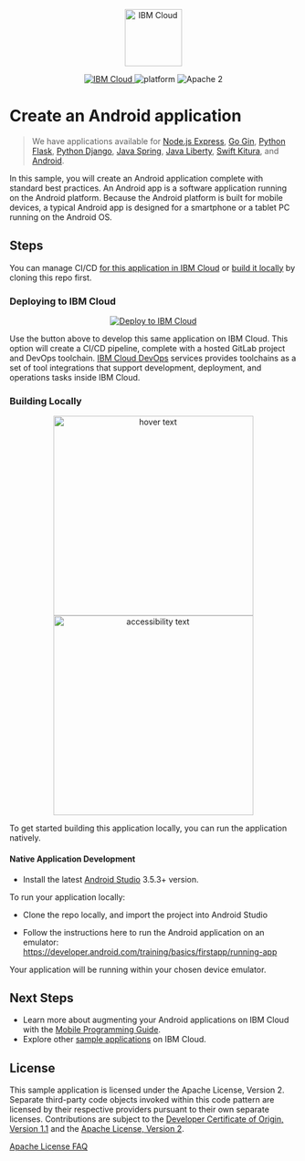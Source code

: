 <p align="center">
    <a href="https://cloud.ibm.com">
        <img src="https://www.instagram.com/p/B9oFJrDnm4V/?utm_source=ig_web_copy_link" height="100" alt="IBM Cloud">
    </a>
</p>


<p align="center">
    <a href="https://cloud.ibm.com">
    <img src="https://img.shields.io/badge/IBM%20Cloud-powered-blue.svg" alt="IBM Cloud">
    </a>
    <img src="https://img.shields.io/badge/platform-android-lightgrey.svg?style=flat" alt="platform">
    <img src="https://img.shields.io/badge/license-Apache2-blue.svg?style=flat" alt="Apache 2">
</p>


# Create an Android application

> We have applications available for [Node.js Express](https://github.com/IBM/node-express-app), [Go Gin](https://github.com/IBM/go-gin-app), [Python Flask](https://github.com/IBM/python-flask-app), [Python Django](https://github.com/IBM/python-django-app), [Java Spring](https://github.com/IBM/java-spring-app), [Java Liberty](https://github.com/IBM/java-liberty-app), [Swift Kitura](https://github.com/IBM/swift-kitura-app), and [Android](https://github.com/IBM/android-app).

In this sample, you will create an Android application complete with standard best practices. An Android app is a software application running on the Android platform. Because the Android platform is built for mobile devices, a typical Android app is designed for a smartphone or a tablet PC running on the Android OS.

## Steps

You can manage CI/CD [for this application in IBM Cloud](https://cloud.ibm.com/developer/appservice/create-app?navMode=starterkits) or [build it locally](#building-locally) by cloning this repo first.

### Deploying to IBM Cloud

<p align="center">
    <a href="https://cloud.ibm.com/developer/appservice/create-app?navMode=starterkits">
    <img src="https://cloud.ibm.com/devops/setup/deploy/button_x2.png" alt="Deploy to IBM Cloud">
    </a>
</p>

Use the button above to develop this same application on IBM Cloud. This option will create a CI/CD pipeline, complete with a hosted GitLab project and DevOps toolchain. [IBM Cloud DevOps](https://www.ibm.com/cloud/devops) services provides toolchains as a set of tool integrations that support development, deployment, and operations tasks inside IBM Cloud. 

### Building Locally
<p align="center">
  <img src="C:\Users\akash.polekar\Desktop\certificates\145672_akash.polekar@infosys.com.PNG" width="350" title="hover text">
  <img src="C:\Users\akash.polekar\Desktop\certificates\Essentials of Cloud Computing.PNG" width="350" alt="accessibility text">
</p>
To get started building this application locally, you can run the application natively.

#### Native Application Development

- Install the latest [Android Studio](https://developer.android.com/studio) 3.5.3+ version.

To run your application locally:

- Clone the repo locally, and import the project into Android Studio

- Follow the instructions here to run the Android application on an emulator: https://developer.android.com/training/basics/firstapp/running-app


Your application will be running within your chosen device emulator.


## Next Steps
* Learn more about augmenting your Android applications on IBM Cloud with the [Mobile Programming Guide](https://cloud.ibm.com/docs/mobile?topic=mobile-getting-started).
* Explore other [sample applications](https://cloud.ibm.com/developer/appservice/starter-kits) on IBM Cloud.

## License

This sample application is licensed under the Apache License, Version 2. Separate third-party code objects invoked within this code pattern are licensed by their respective providers pursuant to their own separate licenses. Contributions are subject to the [Developer Certificate of Origin, Version 1.1](https://developercertificate.org/) and the [Apache License, Version 2](https://www.apache.org/licenses/LICENSE-2.0.txt).

[Apache License FAQ](https://www.apache.org/foundation/license-faq.html#WhatDoesItMEAN)
